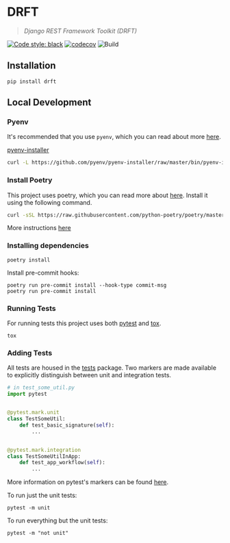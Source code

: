 # DRFT

> _Django REST Framework Toolkit (DRFT)_

[![Code style: black][black-badge]][black-repo]
[![codecov][codecov-badge]][codecov-page]
![Build][gh-build-badge]

## Installation

`pip install drft`

## Local Development

### Pyenv
It's recommended that you use `pyenv`, which you can read about more [here][pyenv].

[pyenv-installer][pyenv-installer]
```bash
curl -L https://github.com/pyenv/pyenv-installer/raw/master/bin/pyenv-installer | bash
```

### Install Poetry

This project uses poetry, which you can read more about [here][poetry].
Install it using the following command.

```bash
curl -sSL https://raw.githubusercontent.com/python-poetry/poetry/master/get-poetry.py | python -
```
More instructions [here][poetry-installation]

### Installing dependencies

```shell
poetry install
```

Install pre-commit hooks:

```shell
poetry run pre-commit install --hook-type commit-msg
poetry run pre-commit install
```

### Running Tests
For running tests this project uses both [pytest][pytest] and [tox][tox].

```shell
tox
```

### Adding Tests

All tests are housed in the [tests](tests/README.md) package. Two markers are
made available to explicitly distinguish between unit and integration tests.

```python
# in test_some_util.py
import pytest


@pytest.mark.unit
class TestSomeUtil:
    def test_basic_signature(self):
        ...


@pytest.mark.integration
class TestSomeUtilInApp:
    def test_app_workflow(self):
        ...
```
More information on pytest's markers can be found [here][pytest-markers].

To run just the unit tests:

```shell
pytest -m unit
```

To run everything but the unit tests:

```shell
pytest -m "not unit"
```


[black-badge]: https://img.shields.io/badge/code%20style-black-000000.svg
[black-repo]: https://github.com/psf/black
[codecov-badge]: https://codecov.io/gh/anthonyalmarza/drft/branch/main/graph/badge.svg?token=JRCC98L3FG
[codecov-page]: https://codecov.io/gh/anthonyalmarza/drft
[gh-build-badge]: https://github.com/anthonyalmarza/drft/workflows/Build/badge.svg

[poetry]: https://python-poetry.org
[poetry-installation]: https://python-poetry.org/docs/#installation

[pyenv]: https://github.com/pyenv/pyenv
[pyenv-installer]: https://github.com/pyenv/pyenv-installer

[tox]: https://tox.readthedocs.io/en/latest/index.html

[pytest]: https://docs.pytest.org/en/stable/
[pytest-markers]: https://docs.pytest.org/en/stable/example/markers.html
